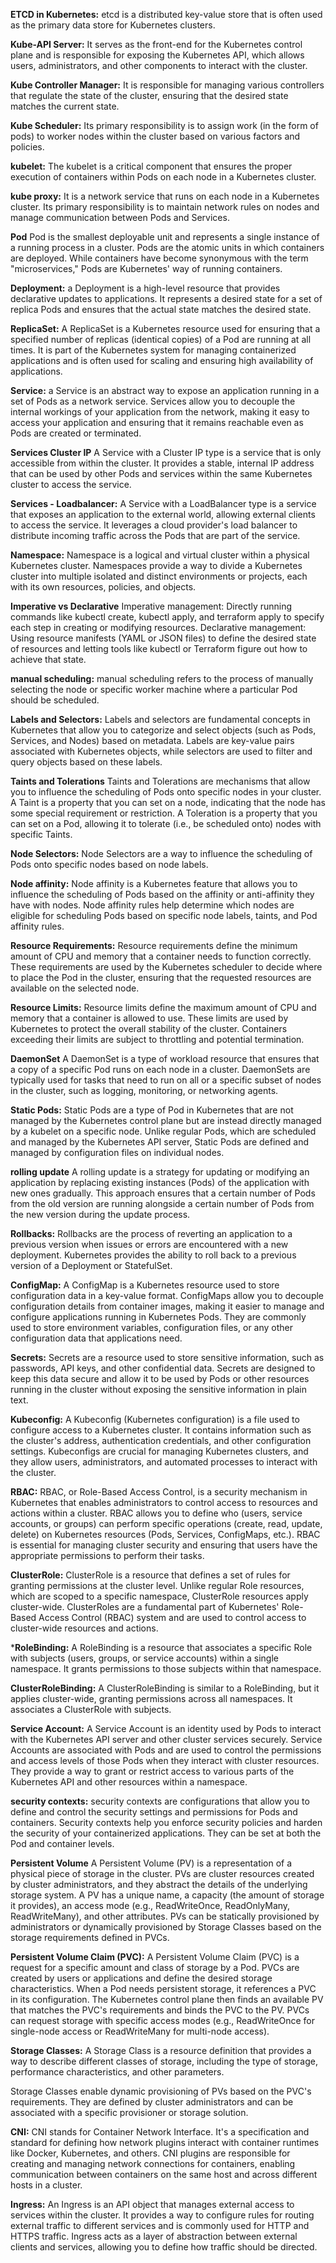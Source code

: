 **ETCD in Kubernetes:**
etcd is a distributed key-value store that is often used as the primary data store for Kubernetes clusters. 


**Kube-API Server:**
It serves as the front-end for the Kubernetes control plane and is responsible for exposing the Kubernetes API, 
which allows users, administrators, and other components to interact with the cluster.


**Kube Controller Manager:**
It is responsible for managing various controllers that regulate the state of the cluster, ensuring that the desired state matches the current state. 


**Kube Scheduler:**
Its primary responsibility is to assign work (in the form of pods) to worker nodes within the cluster based on various factors and policies. 


**kubelet:**
The kubelet is a critical component that ensures the proper execution of containers within Pods on each node in a Kubernetes cluster.


**kube proxy:**
It is a network service that runs on each node in a Kubernetes cluster. 
Its primary responsibility is to maintain network rules on nodes and manage communication between Pods and Services. 


**Pod** 
Pod is the smallest deployable unit and represents a single instance of a running process in a cluster. 
Pods are the atomic units in which containers are deployed. While containers have become synonymous with 
the term "microservices," Pods are Kubernetes' way of running containers.


**Deployment:**
a Deployment is a high-level resource that provides declarative updates to applications. 
It represents a desired state for a set of replica Pods and ensures that the actual state matches the desired state. 


**ReplicaSet:**
A ReplicaSet is a Kubernetes resource used for ensuring that a specified number of replicas (identical copies) of a Pod are running at all times. 
It is part of the Kubernetes system for managing containerized applications and is often used for scaling and ensuring high availability of applications. 


**Service:**
a Service is an abstract way to expose an application running in a set of Pods as a network service. 
Services allow you to decouple the internal workings of your application from the network, making it easy to access your 
application and ensuring that it remains reachable even as Pods are created or terminated. 


**Services Cluster IP**
A Service with a Cluster IP type is a service that is only accessible from within the cluster. 
It provides a stable, internal IP address that can be used by other Pods and services within 
the same Kubernetes cluster to access the service. 


**Services - Loadbalancer:**
A Service with a LoadBalancer type is a service that exposes an application to the external world, 
allowing external clients to access the service. It leverages a cloud provider's load balancer to distribute incoming traffic 
across the Pods that are part of the service.


**Namespace:**
Namespace is a logical and virtual cluster within a physical Kubernetes cluster. 
Namespaces provide a way to divide a Kubernetes cluster into multiple isolated and distinct environments or projects, 
each with its own resources, policies, and objects. 


**Imperative vs Declarative**
Imperative management: Directly running commands like kubectl create, kubectl apply, and terraform apply to specify each step in creating or modifying resources.
Declarative management: Using resource manifests (YAML or JSON files) to define the desired state of resources and letting
tools like kubectl or Terraform figure out how to achieve that state.


**manual scheduling:**
manual scheduling refers to the process of manually selecting the node or specific worker machine where a particular Pod should be scheduled. 


**Labels and Selectors:**
Labels and selectors are fundamental concepts in Kubernetes that allow you to categorize 
and select objects (such as Pods, Services, and Nodes) based on metadata. Labels are key-value pairs associated with Kubernetes objects, 
while selectors are used to filter and query objects based on these labels.

**Taints and Tolerations**
Taints and Tolerations are mechanisms that allow you to influence the scheduling of Pods onto specific nodes in your cluster. 
A Taint is a property that you can set on a node, indicating that the node has some special requirement or restriction.
A Toleration is a property that you can set on a Pod, allowing it to tolerate (i.e., be scheduled onto) nodes with specific Taints.


**Node Selectors:**
Node Selectors are a way to influence the scheduling of Pods onto specific nodes based on node labels.


**Node affinity:**
Node affinity is a Kubernetes feature that allows you to influence the scheduling of Pods based on the affinity or anti-affinity they have with nodes. 
Node affinity rules help determine which nodes are eligible for scheduling Pods based on specific node labels, taints, and Pod affinity rules.


**Resource Requirements:**
Resource requirements define the minimum amount of CPU and memory that a container needs to function correctly. 
These requirements are used by the Kubernetes scheduler to decide where to place the Pod in the cluster, 
ensuring that the requested resources are available on the selected node.


**Resource Limits:**
Resource limits define the maximum amount of CPU and memory that a container is allowed to use. 
These limits are used by Kubernetes to protect the overall stability of the cluster.
Containers exceeding their limits are subject to throttling and potential termination.


**DaemonSet**
A DaemonSet is a type of workload resource that ensures that a copy of a specific Pod runs on each node in a cluster. 
DaemonSets are typically used for tasks that need to run on all or a specific subset of nodes in the cluster, 
such as logging, monitoring, or networking agents. 


**Static Pods:**
Static Pods are a type of Pod in Kubernetes that are not managed by the Kubernetes control plane but are instead directly managed 
by a kubelet on a specific node. Unlike regular Pods, which are scheduled and managed by the Kubernetes API server, 
Static Pods are defined and managed by configuration files on individual nodes. 


**rolling update**
A rolling update is a strategy for updating or modifying an application by replacing existing instances (Pods) 
of the application with new ones gradually. This approach ensures that a certain number of Pods from the old version are 
running alongside a certain number of Pods from the new version during the update process.


**Rollbacks:**
Rollbacks are the process of reverting an application to a previous version when issues or errors are encountered with a new deployment. 
Kubernetes provides the ability to roll back to a previous version of a Deployment or StatefulSet.


**ConfigMap:**
A ConfigMap is a Kubernetes resource used to store configuration data in a key-value format. 
ConfigMaps allow you to decouple configuration details from container images, making it easier to manage and configure 
applications running in Kubernetes Pods. They are commonly used to store environment variables, 
configuration files, or any other configuration data that applications need.


**Secrets:**
Secrets are a resource used to store sensitive information, such as passwords, API keys, and other confidential data. 
Secrets are designed to keep this data secure and allow it to be used by Pods or other resources 
running in the cluster without exposing the sensitive information in plain text. 


**Kubeconfig:**
A Kubeconfig (Kubernetes configuration) is a file used to configure access to a Kubernetes cluster. 
It contains information such as the cluster's address, authentication credentials, 
and other configuration settings. Kubeconfigs are crucial for managing Kubernetes clusters, 
and they allow users, administrators, and automated processes to interact with the cluster.


**RBAC:**
RBAC, or Role-Based Access Control, is a security mechanism in Kubernetes that enables administrators to control access 
to resources and actions within a cluster. RBAC allows you to define who (users, service accounts, or groups) 
can perform specific operations (create, read, update, delete) on Kubernetes resources (Pods, Services, ConfigMaps, etc.). 
RBAC is essential for managing cluster security and ensuring that users have the appropriate permissions to perform their tasks.


**ClusterRole:**
ClusterRole is a resource that defines a set of rules for granting permissions at the cluster level. 
Unlike regular Role resources, which are scoped to a specific namespace, ClusterRole resources apply cluster-wide. 
ClusterRoles are a fundamental part of Kubernetes' Role-Based Access Control (RBAC) system and are used to control 
access to cluster-wide resources and actions.


***RoleBinding:**
A RoleBinding is a resource that associates a specific Role with subjects (users, groups, or service accounts) within 
a single namespace. It grants permissions to those subjects within that namespace.


**ClusterRoleBinding:** 
A ClusterRoleBinding is similar to a RoleBinding, but it applies cluster-wide, granting permissions across all namespaces. 
It associates a ClusterRole with subjects.


**Service Account:**
A Service Account is an identity used by Pods to interact with the Kubernetes API server and other cluster services securely. 
Service Accounts are associated with Pods and are used to control the permissions and access levels of those Pods when 
they interact with cluster resources. They provide a way to grant or restrict access to various parts of the 
Kubernetes API and other resources within a namespace.


**security contexts:**
security contexts are configurations that allow you to define and control the security settings and permissions for Pods and containers.
Security contexts help you enforce security policies and harden the security of your containerized applications. 
They can be set at both the Pod and container levels.


**Persistent Volume**
A Persistent Volume (PV) is a representation of a physical piece of storage in the cluster. 
PVs are cluster resources created by cluster administrators, and they abstract the details of the underlying storage system.
A PV has a unique name, a capacity (the amount of storage it provides), an access mode (e.g., ReadWriteOnce, ReadOnlyMany, ReadWriteMany), and other attributes.
PVs can be statically provisioned by administrators or dynamically provisioned by Storage Classes based on the storage requirements defined in PVCs.


**Persistent Volume Claim (PVC):**
A Persistent Volume Claim (PVC) is a request for a specific amount and class of storage by a Pod. 
PVCs are created by users or applications and define the desired storage characteristics.
When a Pod needs persistent storage, it references a PVC in its configuration. 
The Kubernetes control plane then finds an available PV that matches the PVC's requirements and binds the PVC to the PV.
PVCs can request storage with specific access modes (e.g., ReadWriteOnce for single-node access or ReadWriteMany for multi-node access).

**Storage Classes:**
A Storage Class is a resource definition that provides a way to describe different classes of storage, 
including the type of storage, performance characteristics, and other parameters.

Storage Classes enable dynamic provisioning of PVs based on the PVC's requirements. 
They are defined by cluster administrators and can be associated with a specific provisioner or storage solution.


**CNI:**
CNI stands for Container Network Interface. It's a specification and standard for defining how network 
plugins interact with container runtimes like Docker, Kubernetes, and others. 
CNI plugins are responsible for creating and managing network connections for containers, 
enabling communication between containers on the same host and across different hosts in a cluster.


**Ingress:**
An Ingress is an API object that manages external access to services within the cluster. 
It provides a way to configure rules for routing external traffic to different services and is commonly used for HTTP and HTTPS traffic. 
Ingress acts as a layer of abstraction between external clients and services, allowing you to define how traffic should be directed.

